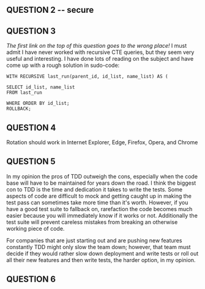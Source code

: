 ## QUESTION 2 -- secure


## QUESTION 3
*The first link on the top of this question goes to the wrong place!*
I must admit I have never worked with recursive CTE queries, but they seem very useful and interesting. I have done lots of reading on the subject and have come up with a rough solution in sudo-code: 

```
WITH RECURSIVE last_run(parent_id, id_list, name_list) AS (
```

```
SELECT id_list, name_list
FROM last_run
```

```
WHERE ORDER BY id_list;
ROLLBACK;
```

## QUESTION 4
Rotation should work in Internet Explorer, Edge, Firefox, Opera, and Chrome


## QUESTION 5
In my opinion the pros of TDD outweigh the cons, especially when the code base will have to be maintained for years down the road. I think the biggest con to TDD is the time and dedication it takes to write the tests. Some aspects of code are difficult to mock and getting caught up in making the test pass can sometimes take more time than it's worth. However, if you have a good test suite to fallback on, rarefaction the code becomes much easier because you will immediately know if it works or not. Additionally the test suite will prevent careless mistakes from breaking an otherwise working piece of code.

For companies that are just starting out and are pushing new features constantly TDD might only slow the team down; however, that team must decide if they would rather slow down deployment and write tests or roll out all their new features and then write tests, the harder option, in my opinion.

## QUESTION 6